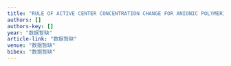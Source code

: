 ```yaml
---
title: "RULE OF ACTIVE CENTER CONCENTRATION CHANGE FOR ANIONIC POLYMERIZATION OF OCTAMETHYLCYCLOTETRASILOXANE IN AQUEOUS EMULSION [J]"
authors: []
authors-key: []
year: "数据暂缺"
article-link: "数据暂缺"
venue: "数据暂缺"
bibex: "数据暂缺"
---
```


